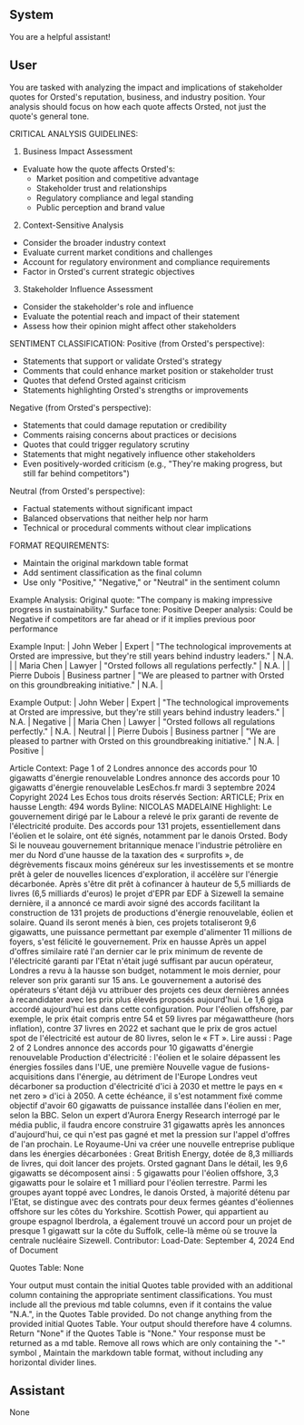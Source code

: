 ## System

You are a helpful assistant!

## User


You are tasked with analyzing the impact and implications of stakeholder quotes for Orsted's reputation, business, and industry position. Your analysis should focus on how each quote affects Orsted, not just the quote's general tone.

CRITICAL ANALYSIS GUIDELINES:
1. Business Impact Assessment
- Evaluate how the quote affects Orsted's:
  * Market position and competitive advantage
  * Stakeholder trust and relationships
  * Regulatory compliance and legal standing
  * Public perception and brand value

2. Context-Sensitive Analysis
- Consider the broader industry context
- Evaluate current market conditions and challenges
- Account for regulatory environment and compliance requirements
- Factor in Orsted's current strategic objectives

3. Stakeholder Influence Assessment
- Consider the stakeholder's role and influence
- Evaluate the potential reach and impact of their statement
- Assess how their opinion might affect other stakeholders

SENTIMENT CLASSIFICATION:
Positive (from Orsted's perspective):
- Statements that support or validate Orsted's strategy
- Comments that could enhance market position or stakeholder trust
- Quotes that defend Orsted against criticism
- Statements highlighting Orsted's strengths or improvements

Negative (from Orsted's perspective):
- Statements that could damage reputation or credibility
- Comments raising concerns about practices or decisions
- Quotes that could trigger regulatory scrutiny
- Statements that might negatively influence other stakeholders
- Even positively-worded criticism (e.g., "They're making progress, but still far behind competitors")

Neutral (from Orsted's perspective):
- Factual statements without significant impact
- Balanced observations that neither help nor harm
- Technical or procedural comments without clear implications

FORMAT REQUIREMENTS:
- Maintain the original markdown table format
- Add sentiment classification as the final column
- Use only "Positive," "Negative," or "Neutral" in the sentiment column

Example Analysis:
Original quote: "The company is making impressive progress in sustainability."
Surface tone: Positive
Deeper analysis: Could be Negative if competitors are far ahead or if it implies previous poor performance

Example Input:
| John Weber | Expert | "The technological improvements at Orsted are impressive, but they're still years behind industry leaders." | N.A. |
| Maria Chen | Lawyer | "Orsted follows all regulations perfectly." | N.A. |
| Pierre Dubois | Business partner | "We are pleased to partner with Orsted on this groundbreaking initiative." | N.A. |

Example Output:
| John Weber | Expert | "The technological improvements at Orsted are impressive, but they're still years behind industry leaders." | N.A. | Negative |
| Maria Chen | Lawyer | "Orsted follows all regulations perfectly." | N.A. | Neutral |
| Pierre Dubois | Business partner | "We are pleased to partner with Orsted on this groundbreaking initiative." | N.A. | Positive |

Article Context:
Page 1 of 2
Londres annonce des accords pour 10 gigawatts d'énergie renouvelable
Londres annonce des accords pour 10 gigawatts d'énergie renouvelable
LesEchos.fr
mardi 3 septembre 2024
Copyright 2024 Les Echos tous droits réservés
Section: ARTICLE; Prix en hausse
Length: 494 words
Byline: NICOLAS MADELAINE
Highlight: Le gouvernement dirigé par le Labour a relevé le prix garanti de revente de l'électricité produite. Des 
accords pour 131 projets, essentiellement dans l'éolien et le solaire, ont été signés, notamment par le danois 
Orsted.
Body
Si le nouveau gouvernement britannique menace l'industrie pétrolière en mer du Nord d'une hausse de la taxation 
des « surprofits », de dégrèvements fiscaux moins généreux sur les investissements et se montre prêt à geler de 
nouvelles licences d'exploration, il accélère sur l'énergie décarbonée.
Après s'être dit prêt à cofinancer à hauteur de 5,5 milliards de livres (6,5 milliards d'euros) le projet d'EPR par EDF 
à Sizewell la semaine dernière, il a annoncé ce mardi avoir signé des accords facilitant la construction de 131 
projets de productions d'énergie renouvelable, éolien et solaire. Quand ils seront menés à bien, ces projets 
totaliseront 9,6 gigawatts, une puissance permettant par exemple d'alimenter 11 millions de foyers, s'est félicité le 
gouvernement.
Prix en hausse
Après un appel d'offres similaire raté l'an dernier car le prix minimum de revente de l'électricité garanti par l'Etat 
n'était jugé suffisant par aucun opérateur, Londres a revu à la hausse son budget, notamment le mois dernier, pour 
relever son prix garanti sur 15 ans. Le gouvernement a autorisé des opérateurs s'étant déjà vu attribuer des projets 
ces deux dernières années à recandidater avec les prix plus élevés proposés aujourd'hui.
Le 1,6 giga accordé aujourd'hui est dans cette configuration. Pour l'éolien offshore, par exemple, le prix était 
compris entre 54 et 59 livres par mégawattheure (hors inflation), contre 37 livres en 2022 et sachant que le prix de 
gros actuel spot de l'électricité est autour de 80 livres, selon le « FT ».
Lire aussi :
Page 2 of 2
Londres annonce des accords pour 10 gigawatts d'énergie renouvelable
Production d'électricité : l'éolien et le solaire dépassent les énergies fossiles dans l'UE, une première
Nouvelle vague de fusions-acquisitions dans l'énergie, au détriment de l'Europe
Londres veut décarboner sa production d'électricité d'ici à 2030 et mettre le pays en « net zero » d'ici à 2050. A 
cette échéance, il s'est notamment fixé comme objectif d'avoir 60 gigawatts de puissance installée dans l'éolien en 
mer, selon la BBC. Selon un expert d'Aurora Energy Research interrogé par le média public, il faudra encore 
construire 31 gigawatts après les annonces d'aujourd'hui, ce qui n'est pas gagné et met la pression sur l'appel 
d'offres de l'an prochain. Le Royaume-Uni va créer une nouvelle entreprise publique dans les énergies 
décarbonées : Great British Energy, dotée de 8,3 milliards de livres, qui doit lancer des projets.
Orsted gagnant
Dans le détail, les 9,6 gigawatts se décomposent ainsi : 5 gigawatts pour l'éolien offshore, 3,3 gigawatts pour le 
solaire et 1 milliard pour l'éolien terrestre.
Parmi les groupes ayant toppé avec Londres, le danois Orsted, à majorité détenu par l'Etat, se distingue avec des 
contrats pour deux fermes géantes d'éoliennes offshore sur les côtes du Yorkshire. Scottish Power, qui appartient 
au groupe espagnol Iberdrola, a également trouvé un accord pour un projet de presque 1 gigawatt sur la côte du 
Suffolk, celle-là même où se trouve la centrale nucléaire Sizewell.
Contributor: 
Load-Date: September 4, 2024
End of Document

Quotes Table:
None

Your output must contain the initial Quotes table provided with an additional column containing the appropriate sentiment classifications. You must include all the previous md table columns, even if it contains the value "N.A.", in the Quotes Table provided. Do not change anything from the provided initial Quotes Table. Your output should therefore have 4 columns. Return "None" if the Quotes Table is "None." Your response must be returned as a md table. Remove all rows which are only containing the "-" symbol , Maintain the markdown table format, without including any horizontal divider lines.
        

## Assistant

None


